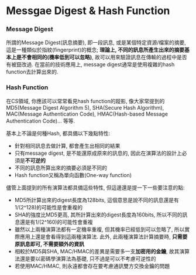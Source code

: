 # Messgae Digest & Hash Function

### Message Digest

所謂的Message Digest\(訊息摘要\), 即一段訊息, 或是某個特定資源/檔案的摘要, 這是一種類似於指紋\(fingerprint\)的概念; **理論上, 不同的訊息所產生出來的摘要基本上是不會相同的\(機率低到可以忽略\)**, 故可以用來驗證訊息在傳輸的過程中是否有被竄改過. 在當前的技術應用上, message digest通常是使用複雜的hash function去計算出來的.

### Hash Function

在CS領域, 你應該可以常常看見hash function的蹤影, 像大家常提到的MD5\(Message Digest Algorithm 5\), SHA\(Secure Hash Algorithm\), MAC\(Message Authentication Code\), HMAC\(Hash-based Message Authentication Code\)... 等等.

基本上不論是何種Hash, 都具備以下幾點特性:

* 針對相同訊息去做計算, 都會產生出相同的結果
* 只有message digest, 是不能還原成原來的訊息的, 因此在演算法的設計上必須是**不可逆的**
* 不同的訊息所算出來的摘要必須是不同的
* Hash function又稱為單向函數\(One-way function\)

儘管上面提到的所有演算法都具備這些特性, 但這邊還是提一下一些要注意的點:

* MD5所計算出來的digest長度為128bits, 這個意思是說不同的訊息還是有1/\(2^128\)的可能性是會重複的
* SHA的強度比MD5更高, 其所計算出來的digest長度為160bits, 所以不同的訊息還是有1/\(2^160\)的可能性會重複
* 雖然以上兩種演算法都有一定機率重複, 但其機率已經低到可以忽略了, 所以實際應用上還是會看得到這兩種演算法. 此外, 此兩種演算法計算摘要時, **只需要原訊息即可, 不需要額外的資訊**
* 相較於MD5與SHA, MAC/HMAC的差異是需要多一支**加密用的金鑰**, 故其演算法還是要以密碼學演算法為基礎, 只不過是可以不考慮可逆性的
* 若使用MAC/HMAC, 則永遠都會存在要考慮通訊雙方交換金鑰的問題



